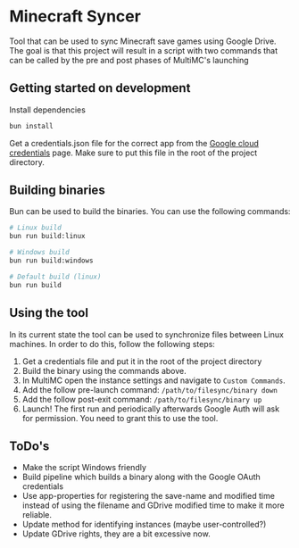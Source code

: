 # Minecraft Syncer

Tool that can be used to sync Minecraft save games using Google Drive.
The goal is that this project will result in a script with two commands that can be called by the
pre and post phases of MultiMC's launching

## Getting started on development

Install dependencies

```sh
bun install
```

Get a credentials.json file for the correct app from the [Google cloud credentials](https://console.cloud.google.com/apis/credentials) page. Make sure to put this file in the root of the project directory.

## Building binaries

Bun can be used to build the binaries. You can use the following commands:

```sh
# Linux build
bun run build:linux

# Windows build
bun run build:windows

# Default build (linux)
bun run build
```

## Using the tool

In its current state the tool can be used to synchronize files between Linux machines. In order to do this, follow the following steps:

1. Get a credentials file and put it in the root of the project directory
2. Build the binary using the commands above.
3. In MultiMC open the instance settings and navigate to `Custom Commands`.
4. Add the follow pre-launch command: `/path/to/filesync/binary down`
5. Add the follow post-exit command: `/path/to/filesync/binary up`
6. Launch! The first run and periodically afterwards Google Auth will ask for permission. You need to grant this to use the tool.

## ToDo's

- Make the script Windows friendly
- Build pipeline which builds a binary along with the Google OAuth credentials
- Use app-properties for registering the save-name and modified time instead of using the filename and GDrive modified time to make it more reliable.
- Update method for identifying instances (maybe user-controlled?)
- Update GDrive rights, they are a bit excessive now.

